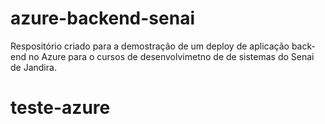 # azure-backend-senai
Respositório criado para a demostração de um deploy de aplicação back-end no Azure para o cursos de desenvolvimetno de de sistemas do Senai de Jandira.
# teste-azure
